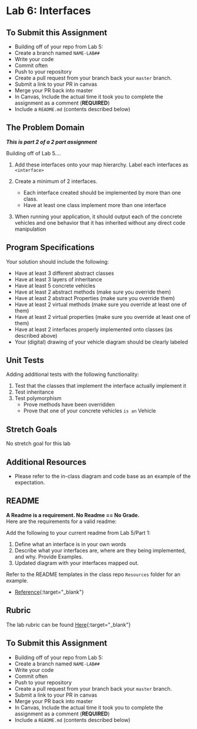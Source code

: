 Lab 6: Interfaces
=====================================

## To Submit this Assignment
- Building off of your repo from Lab 5:
- Create a branch named `NAME-LAB##`
- Write your code
- Commit often
- Push to your repository
- Create a pull request from your branch back your `master` branch.
- Submit a link to your PR in canvas
- Merge your PR back into master
- In Canvas, Include the actual time it took you to complete the assignment as a comment (**REQUIRED**)
- Include a `README.md` (contents described below)

## The Problem Domain
***This is part 2 of a 2 part assignment***

Building off of Lab 5....
1. Add these interfaces onto your map hierarchy. Label each interfaces as `<interface>`
1. Create a minimum of 2 interfaces.
	- Each interface created should be implemented by more than one class.
	- Have at least one class implement more than one interface

1. When running your application, it should output each of the concrete vehicles and one 
behavior that it has inherited without any direct code manipulation

## Program Specifications

Your solution should include the following:
- Have at least 3 different abstract classes
- Have at least 3 layers of inheritance
- Have at least 5 concrete vehicles
- Have at least 2 abstract methods (make sure you override them)
- Have at least 2 abstract Properties (make sure you override them)
- Have at least 2 virtual methods (make sure you override at least one of them)
- Have at least 2 virtual properties (make sure you override at least one of them)
- Have at least 2 interfaces properly implemented onto classes (as described above)
- Your (digital) drawing of your vehicle diagram should be clearly labeled

## Unit Tests
Adding additional tests with the following functionality: 
1. Test that the classes that implement the interface actually implement it
1. Test inheritance
1. Test polymorphism
	- Prove methods have been overridden
	- Prove that one of your concrete vehicles `is an` Vehicle

## Stretch Goals
No stretch goal for this lab

## Additional Resources
- Please refer to the in-class diagram and code base as an example of the expectation.


## README

**A Readme is a requirement. No Readme == No Grade.** <br />
Here are the requirements for a valid readme: <br />

Add the following to your current readme from Lab 5/Part 1:
1. Define what an interface is in your own words
1. Describe what your interfaces are, where are they being implemented, and why. Provide Examples.
1. Updated diagram with your interfaces mapped out. 

Refer to the README templates in the class repo `Resources` folder for an example. 
- [Reference](https://github.com/noffle/art-of-readme){:target="_blank"}


## Rubric

The lab rubric can be found [Here](../Resources/rubric){:target="_blank"} 


## To Submit this Assignment
- Building off of your repo from Lab 5:
- Create a branch named `NAME-LAB##`
- Write your code
- Commit often
- Push to your repository
- Create a pull request from your branch back your `master` branch.
- Submit a link to your PR in canvas
- Merge your PR back into master
- In Canvas, Include the actual time it took you to complete the assignment as a comment (**REQUIRED**)
- Include a `README.md` (contents described below)